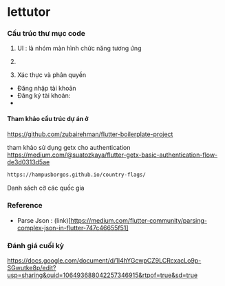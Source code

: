 # lettutor

### Cấu trúc thư mục code
1. UI : là nhóm màn hình chức năng tương ứng
2. 

1. Xác thực và phân quyền
- Đăng nhập tài khoản
- Đăng ký tài khoản: 
- 

#### Tham khảo cấu trúc dự án ở
https://github.com/zubairehman/flutter-boilerplate-project

tham khảo sử dụng getx cho authentication
https://medium.com/@suatozkaya/flutter-getx-basic-authentication-flow-de3d0313d5ae

```bash
https://hampusborgos.github.io/country-flags/
```
Danh sách cờ các quốc gia

### Reference
- Parse Json : (link)[https://medium.com/flutter-community/parsing-complex-json-in-flutter-747c46655f51]

### Đánh giá cuối kỳ   
https://docs.google.com/document/d/1I4hYGcwpCZ9LCRcxacLo9p-SGwutke8p/edit?usp=sharing&ouid=106493688042257346915&rtpof=true&sd=true
